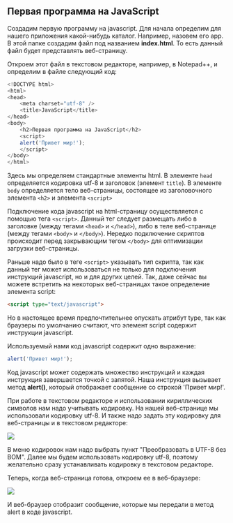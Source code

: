 ## Первая программа на JavaScript

Создадим первую программу на javascript. Для начала определим для нашего приложения какой-нибудь каталог. Например, назовем его 
app. В этой папке создадим файл под названием **index.html**. То есть данный файл будет представлять веб-страницу.

Откроем этот файл в текстовом редакторе, например, в Notepad++, и определим в файле следующий код:

```js
<!DOCTYPE html>
<html>
<head>
    <meta charset="utf-8" />
    <title>JavaScript</title>
</head>
<body>
    <h2>Первая программа на JavaScript</h2>
    <script>
    alert('Привет мир!');
    </script>
</body>
</html>
```

Здесь мы определяем стандартные элементы html. В элементе `head` определяется кодировка utf-8 и заголовок (элемент `title`). 
В элементе `body` определяется тело веб-страницы, состоящее из заголовочного элемента `<h2>` и элемента 
`<script>`

Подключение кода javascript на html-страницу осуществляется с помощью тега `<script>`. Данный тег следует размещать либо в 
заголовке (между тегами `<head>` и `</head>`), либо в теле веб-странице (между тегами `<body>` 
и `</body>`). Нередко подключение скриптов происходит перед закрывающим тегом `</body>` для оптимизации загрузки веб-страницы.

Раньше надо было в теге `<script>` указывать тип скрипта, так как данный тег может использоваться не только 
для подключения инструкций javascript, но и для других целей. Так, даже сейчас вы можете встретить на некоторых веб-страницах такое определение элемента script:

```html
<script type="text/javascript">
```

Но в настоящее время предпочтительнее опускать атрибут type, так как браузеры по умолчанию считают, что элемент script содержит инструкции javascript.

Используемый нами код javascript содержит одно выражение:

```js
alert('Привет мир!');
```

Код javascript может содержать множество инструкций и каждая инструкция завершается точкой с запятой. Наша инструкция вызывает метод 
**alert()**, который отображает сообщение со строкой 'Привет мир!'.

При работе в текстовом редакторе и использовании кириллических символов нам надо учитывать кодировку. На нашей веб-странице мы 
использовали кодировку utf-8. И также надо задать эту кодировку для веб-страницы и в текстовом редакторе:

![](https://metanit.com/web/javascript/pics/1.2.png)

В меню кодировок нам надо выбрать пункт "Преобразовать в UTF-8 без BOM". Далее мы будем использовать кодировку utf-8, поэтому 
желательно сразу устанавливать кодировку в текстовом редакторе.

Теперь, когда веб-страница готова, откроем ее в веб-браузере:

![](https://metanit.com/web/javascript/pics/1.1.png)

И веб-браузер отобразит сообщение, которые мы передали в метод alert в коде javascript.

